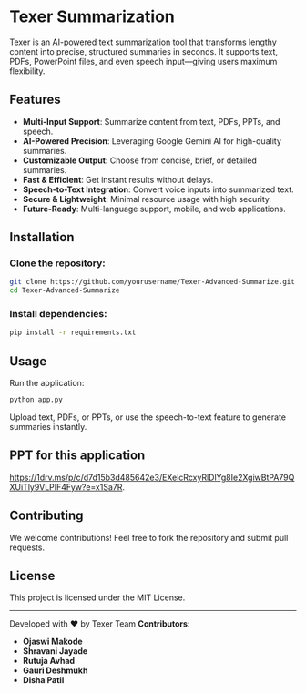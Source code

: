 # Texer Summarization

Texer is an AI-powered text summarization tool that transforms lengthy content into precise, structured summaries in seconds. It supports text, PDFs, PowerPoint files, and even speech input—giving users maximum flexibility.

## Features
- **Multi-Input Support**: Summarize content from text, PDFs, PPTs, and speech.
- **AI-Powered Precision**: Leveraging Google Gemini AI for high-quality summaries.
- **Customizable Output**: Choose from concise, brief, or detailed summaries.
- **Fast & Efficient**: Get instant results without delays.
- **Speech-to-Text Integration**: Convert voice inputs into summarized text.
- **Secure & Lightweight**: Minimal resource usage with high security.
- **Future-Ready**: Multi-language support, mobile, and web applications.

## Installation

### Clone the repository:
```bash
git clone https://github.com/yourusername/Texer-Advanced-Summarize.git
cd Texer-Advanced-Summarize
```

### Install dependencies:
```bash
pip install -r requirements.txt
```

## Usage
Run the application:
```bash
python app.py
```

Upload text, PDFs, or PPTs, or use the speech-to-text feature to generate summaries instantly.


## PPT for this application 
https://1drv.ms/p/c/d7d15b3d485642e3/EXelcRcxyRlDlYg8Ie2XgiwBtPA79QXUiTly9VLPIF4Fyw?e=x1Sa7R.


## Contributing
We welcome contributions! Feel free to fork the repository and submit pull requests.


## License
This project is licensed under the MIT License.

---

Developed with ❤️ by Texer Team
**Contributors**:
- **Ojaswi Makode**
- **Shravani Jayade**
- **Rutuja Avhad**
- **Gauri Deshmukh**
- **Disha Patil**


  


